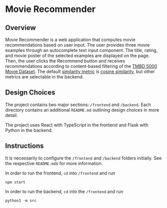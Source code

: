 # Movie Recommender

## Overview

Movie Recommender is a web application that computes movie recommendations based on user input. The user provides three movie examples through an autocomplete text input component. The title, rating, and movie poster of the selected examples are displayed on the page. Then, the user clicks the Recommend button and receives recommendations according to content-based filtering of the [TMBD 5000 Movie Dataset](https://www.kaggle.com/tmdb/tmdb-movie-metadata?select=tmdb_5000_movies.csv). The default [similarity metric](https://en.wikipedia.org/wiki/Similarity_measure) is [cosine similarity](https://en.wikipedia.org/wiki/Cosine_similarity), but other metrics are selectable in the backend.

## Design Choices

The project contains two major sections: `/frontend` and `/backend`. Each directory contains an additional `README.md` outlining design choices in more detail.

The project uses React with TypeScript in the frontend and Flask with Python in the backend.

## Instructions

It is necessarily to configure the `/frontend` and `/backend` folders initially. See the respective `README.md`s for more information.

In order to run the frontend, `cd` into `/frontend` and run

```console
npm start
```

In order to run the backend, `cd` into the `/frontend` and run

```console
python3 -m src
```
